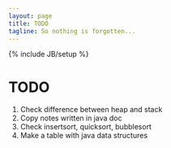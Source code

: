```yaml
---
layout: page
title: TODO
tagline: So nothing is forgotten...
---
```


{% include JB/setup %}

# TODO 
1. Check difference between heap and stack
2. Copy notes written in java doc
3. Check insertsort, quicksort, bubblesort
4. Make a table with java data structures
